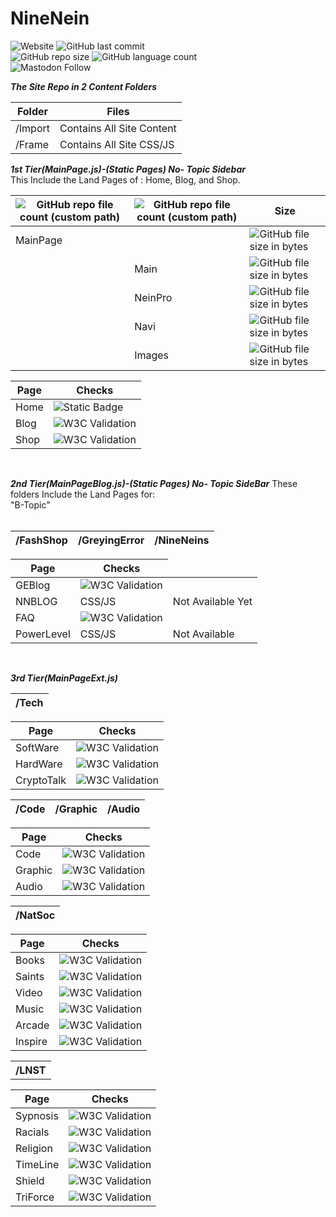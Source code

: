 # NineNein

![Website](https://img.shields.io/website?style=for-the-badge&url=https://9neinsg.github.io/NineNein/)
![GitHub last commit](https://img.shields.io/github/last-commit/9NeinsG/NineNein?style=for-the-badge)
<br>
![GitHub repo size](https://img.shields.io/github/repo-size/9NeinsG/NineNein?style=for-the-badge)
![GitHub language count](https://img.shields.io/github/languages/count/9NeinsG/NineNein?style=for-the-badge)
<br>
<a>![Mastodon Follow](https://img.shields.io/mastodon/follow/908552?color=brightgreen&domain=https%3A%2F%2Fgab.com%2F&label=%40GreyingError%20on%20Gab&style=for-the-badge)</a>
</br>

***The Site Repo in 2 Content Folders***

<table>
<thead>
<tr>
<th><strong>Folder</strong></th>
<th><strong>Files</strong></th>
</tr>
</thead>
<tbody>
<tr>
<td>/Import</td>
<td>Contains All Site Content</td>
</tr>
<tr>
<td>/Frame</td>
<td>Contains All Site CSS/JS</td>
</tr>
</tbody>
</table>

***1st Tier(MainPage.js)-(Static Pages) No- Topic Sidebar***<br>
This Include the Land Pages of :
Home, Blog, and Shop.
<table>
<thead>
<tr>
<th><img alt="GitHub repo file count (custom path)" src="https://img.shields.io/github/directory-file-count/9NeinsG/NineNein/Frame/JS?label=JS%20Files&style=for-the-badge"></th>
<th><img alt="GitHub repo file count (custom path)" src="https://img.shields.io/github/directory-file-count/9NeinsG/NineNein/Frame/CSS?label=Css%20Files&style=for-the-badge"></th>
<th><strong>Size</strong></th>
</tr>
</thead>
<tbody>
<tr>
<td>MainPage</td>
<td></td>
<td><img alt="GitHub file size in bytes" src="https://img.shields.io/github/size/9NeinsG/NineNein/Frame/JS/MainPageDev.js?style=for-the-badge"</td>
</tr>
<tr>
<td></td>
<td>Main</td>
<td><img alt="GitHub file size in bytes" src="https://img.shields.io/github/size/9NeinsG/NineNein/Frame/CSS/MainPage.css?style=for-the-badge"
</tr>
<tr>
<td></td>
<td>NeinPro</td>
<td><img alt="GitHub file size in bytes" src="https://img.shields.io/github/size/9NeinsG/NineNein/Frame/CSS/Core/NeinPro.css?style=for-the-badge"</td>
</tr>
<tr>
<td></td>
<td>Navi</td>
<td><img alt="GitHub file size in bytes" src="https://img.shields.io/github/size/9NeinsG/NineNein/Frame/CSS/Core/navi.css?style=for-the-badge"></td>
</tr>
<tr>
<td></td>
<td>Images</td>
<td><img alt="GitHub file size in bytes" src="https://img.shields.io/github/size/9NeinsG/NineNein/Frame/CSS/ALL_Images.css?style=for-the-badge"></td>
</tr>
</tbody>
</table> 

<table>
<thead>
<tr>
<th><strong>Page</strong></th>
<th><strong>Checks</strong></th>
</tr>
</thead>
<tbody>
<tr>
<td>Home</td>
<td><img alt="Static Badge" src="https://img.shields.io/badge/W3C%20-%20All%20Good%200%20Errors%20-%20Green?style=for-the-badge"></td>
</tr>
<tr>
<td>Blog</td>
<td>
<img alt="W3C Validation" src="https://img.shields.io/w3c-validation/html?targetUrl=https%3A%2F%2F9neinsg.github.io%2FNineNein%2Fblog&style=for-the-badge">
</td>
</tr>
<tr>
<td>Shop</td>
<td><img alt="W3C Validation" src="https://img.shields.io/w3c-validation/html?label=W3C&style=for-the-badge&targetUrl=https%3A%2F%2Fwww.ninenein%2Fshop"></td>
</tr>
</tbody>
</table><br>

***2nd Tier(MainPageBlog.js)-(Static Pages) No- Topic SideBar***
These folders Include the Land Pages for:<br>
"B-Topic"<br><br>
<table>
<thead>
<tr>
<th><strong>/FashShop</strong></th>
<th><strong>/GreyingError</strong></th>
<th><strong>/NineNeins</strong></th>
</tr>
</thead>
</table>

<table>
<thead>
<tr>
<th><strong>Page</strong></th>
<th><strong>Checks</strong></th
</tr>
</thead>
<tbody>
<tr>
<td>GEBlog</td>
<td><img alt="W3C Validation" src="https://img.shields.io/w3c-validation/html?label=W3C&style=for-the-badge&targetUrl=https%3A%2F%2Fwww.NineNein%2FB-Topic%2FGreyingErrorBlog.html"></td>
</tr>
<tr>
<td>NNBLOG</td>
<td>CSS/JS</td>
<td>Not Available Yet</td>
</tr>
<tr>
<td>FAQ</td>
<td><img alt="W3C Validation" src="https://img.shields.io/w3c-validation/html?label=W3C&style=for-the-badge&targetUrl=https%3A%2F%2Fwww.NineNein%2FB-Topic%2FFaqBlog"></td>
</tr>
<tr>
<td>PowerLevel</td>
<td>CSS/JS</td>
<td>Not Available</td>
</tr>
</tbody>
</table><br>

***3rd Tier(MainPageExt.js)***
<table>
<thead>
<tr>
<th><strong>/Tech</strong></th>
</tr>
</thead>
<tbody></table>
<table>
<thead>
<tr>
<th><strong>Page</strong></th>
<th><strong>Checks</strong></th
</tr>
</thead>
<tbody>
<tr>
<td>SoftWare</td>
<td><img alt="W3C Validation" src="https://img.shields.io/w3c-validation/html?label=W3C&style=for-the-badge&targetUrl=https%3A%2F%2Fwww.ninenein%2FB-Topic%2FTech%2FSoftWare"></td>
</tr>
<tr>
<td>HardWare</td>
<td><img alt="W3C Validation" src="https://img.shields.io/w3c-validation/html?label=W3C&style=for-the-badge&targetUrl=https%3A%2F%2Fwww.ninenein%2FB-Topic%2FTech%2FHardWare"></td>
</tr>
<tr>
<td>CryptoTalk</td>
<td><img alt="W3C Validation" src="https://img.shields.io/w3c-validation/html?label=W3C&style=for-the-badge&targetUrl=https%3A%2F%2Fwww.ninenein%2FB-Topic%2FTech%2FCryptoTalk"></td>
</tr>
</tbody>
</table>

<table>
<thead>
<tr>
<th><strong>/Code</strong></th>
<th><strong>/Graphic</strong></th>
<th><strong>/Audio</strong></th>
</tr>
</thead>
</table>

<table>
<thead>
<tr>
<th><strong>Page</strong></th>
<th><strong>Checks</strong></th
</tr>
</thead>
<tbody>
<tr>
<td>Code</td>
<td><img alt="W3C Validation" src="https://img.shields.io/w3c-validation/html?label=W3C&style=for-the-badge&targetUrl=https%3A%2F%2Fwww.ninenein%2FB-Topic%2FGreyingError%2FCode%2FFashCode"></td>
</tr>
<tr>
<td>Graphic</td>
<td><img alt="W3C Validation" src="https://img.shields.io/w3c-validation/html?label=W3C&style=for-the-badge&targetUrl=https%3A%2F%2Fwww.ninenein%2FB-Topic%2FGreyingError%2FGraphic%2FFashPhoto"></td>
</tr>
<tr>
<td>Audio</td>
<td><img alt="W3C Validation" src="https://img.shields.io/w3c-validation/html?label=W3C&style=for-the-badge&targetUrl=https%3A%2F%2Fwww.ninenein%2FB-Topic%2FGreyingError%2FMusic%2FFashAlong"></td>
</tr>
</tbody>
</table>

<table>
<thead>
<tr>
<th><strong>/NatSoc</strong></th>
<table>
<thead>
<tr>
<th><strong>Page</strong></th>
<th><strong>Checks</strong></th>
</tr>
</thead>
<tbody>
<tr>
<td>Books</td>
<td><img alt="W3C Validation" src="https://img.shields.io/w3c-validation/html?label=W3C&style=for-the-badge&targetUrl=https%3A%2F%2Fwww.NineNein%2FB-Topic%2FNatSoc%2Fbooks.html"></td>
</tr>
<tr>
<td>Saints</td>
<td><img alt="W3C Validation" src="https://img.shields.io/w3c-validation/html?label=W3C&style=for-the-badge&targetUrl=https%3A%2F%2Fwww.NineNein%2FB-Topic%2FNatSoc%2Fsaints.html"></td>
</tr>
<tr>
<td>Video</td>
<td><img alt="W3C Validation" src="https://img.shields.io/w3c-validation/html?label=W3C&style=for-the-badge&targetUrl=https%3A%2F%2Fwww.NineNein%2FB-Topic%2FNatSoc%2Fvideo.html"></td>
</tr>
<tr>
<td>Music</td>
<td><img alt="W3C Validation" src="https://img.shields.io/w3c-validation/html?label=W3C&style=for-the-badge&targetUrl=https%3A%2F%2Fwww.NineNein%2FB-Topic%2FNatSoc%2Fmusic.html"></td>
</tr>
<tr>
<td>Arcade</td>
<td><img alt="W3C Validation" src="https://img.shields.io/w3c-validation/html?label=W3C&style=for-the-badge&targetUrl=https%3A%2F%2Fwww.NineNein%2FB-Topic%2FNatSoc%2Farcade.html"></td>
</tr>
<tr>
<td>Inspire</td>
<td><img alt="W3C Validation" src="https://img.shields.io/w3c-validation/html?style=for-the-badge&targetUrl=https%3A%2F%2Fwww.NineNein%2FB-Topic%2FNatSoc%2Finspiration.html"></td>
</tr>
</tbody>
</table>
 
<table>
<thread>
<th><strong>/LNST</strong></th>
</tr>
</thead>
</table>
<table>
<thead>
<tr>
<th><strong>Page</strong></th>
<th><strong>Checks</strong></th
</tr>
</thead>
<tbody>
<tr>
<td>Sypnosis</td>
<td><img alt="W3C Validation" src="https://img.shields.io/w3c-validation/html?label=W3C&style=for-the-badge&targetUrl=https%3A%2F%2Fwww.ninenein%2FB-Topic%2FGreyingError%2FLNST%2FSynopsis"></td>
</tr>
<tr>
<td>Racials</td>
<td><img alt="W3C Validation" src="https://img.shields.io/w3c-validation/html?label=W3C&style=for-the-badge&targetUrl=https%3A%2F%2Fwww.ninenein%2FB-Topic%2FGreyingError%2FLNST%2FRace"></td>
</tr>
<tr>
<td>Religion</td>
<td><img alt="W3C Validation" src="https://img.shields.io/w3c-validation/html?label=W3C&style=for-the-badge&targetUrl=https%3A%2F%2Fwww.ninenein%2FB-Topic%2FGreyingError%2FLNST%2FReligion"></td>
</tr>
<tr>
<td>TimeLine</td>
<td><img alt="W3C Validation" src="https://img.shields.io/w3c-validation/html?label=W3C&style=for-the-badge&targetUrl=https%3A%2F%2Fwww.ninenein%2FB-Topic%2FGreyingError%2FLNST%2FTimeLine"></td>
</tr>
<tr>
<td>Shield</td>
<td><img alt="W3C Validation" src="https://img.shields.io/w3c-validation/html?label=W3C&style=for-the-badge&targetUrl=https%3A%2F%2Fwww.ninenein%2FB-Topic%2FGreyingError%2FLNST%2FShield"></td>
</tr>
<tr>
<td>TriForce</td>
<td><img alt="W3C Validation" src="https://img.shields.io/w3c-validation/html?label=W3C&style=for-the-badge&targetUrl=https%3A%2F%2Fwww.ninenein%2FB-Topic%2FGreyingError%2FLNST%2FTriForce"></td>
</tr>
</tbody>
</table>

